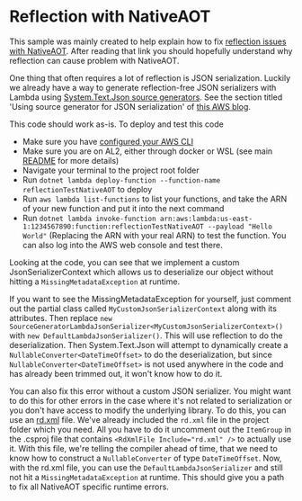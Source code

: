 # Reflection with NativeAOT

This sample was mainly created to help explain how to fix [reflection issues with NativeAOT](https://github.com/dotnet/runtimelab/blob/feature/NativeAOT/docs/using-nativeaot/reflection-in-aot-mode.md). After reading that link you should hopefully understand why reflection can cause problem with NativeAOT.

One thing that often requires a lot of reflection is JSON serialization. Luckily we already have a way to generate reflection-free JSON serializers with Lambda using [System.Text.Json source generators](https://devblogs.microsoft.com/dotnet/try-the-new-system-text-json-source-generator/). See the section titled 'Using source generator for JSON serialization' of [this AWS blog](https://aws.amazon.com/blogs/compute/introducing-the-net-6-runtime-for-aws-lambda/#Using%20source%20generator%20for%20JSON%20serialization).

This code should work as-is. To deploy and test this code
* Make sure you have [configured your AWS CLI](https://docs.aws.amazon.com/cli/latest/userguide/cli-chap-configure.html)
* Make sure you are on AL2, either through docker or WSL (see main [README](../../README.md) for more details)
* Navigate your terminal to the project root folder
* Run `dotnet lambda deploy-function --function-name reflectionTestNativeAOT` to deploy
* Run `aws lambda list-functions` to list your functions, and take the ARN of your new function and put it into the next command
* Run `dotnet lambda invoke-function arn:aws:lambda:us-east-1:1234567890:function:reflectionTestNativeAOT --payload "Hello World"` (Replacing the ARN with your real ARN) to test the function. You can also log into the AWS web console and test there. 

Looking at the code, you can see that we implement a custom JsonSerializerContext which allows us to deserialize our object without hitting a `MissingMetadataException` at runtime.

If you want to see the MissingMetadataException for yourself, just comment out the partial class called `MyCustomJsonSerializerContext` along with its attributes. Then replace `new SourceGeneratorLambdaJsonSerializer<MyCustomJsonSerializerContext>()` with `new DefaultLambdaJsonSerializer()`. This will use reflection to do the deserialization. Then System.Text.Json will attempt to dynamically create a `NullableConverter<DateTimeOffset>` to do the deserialization, but since `NullableConverter<DateTimeOffset>` is not used anywhere in the code and has already been trimmed out, it won't know how to do it.

You can also fix this error without a custom JSON serializer. You might want to do this for other errors in the case where it's not related to serialization or you don't have access to modify the underlying library. To do this, you can use an [rd.xml](https://github.com/dotnet/runtimelab/blob/feature/NativeAOT/docs/using-nativeaot/rd-xml-format.md) file. We've already included the `rd.xml` file in the project folder which you need. All you have to do it uncomment out the `ItemGroup` in the .csproj file that contains `<RdXmlFile Include="rd.xml" />` to actually use it. With this file, we're telling the compiler ahead of time, that we need to know how to construct a `NullableConverter` of type `DateTimeOffset`. Now, with the rd.xml file, you can use the `DefaultLambdaJsonSerializer` and still not hit a `MissingMetadataException` at runtime. This should give you a path to fix all NativeAOT specific runtime errors.